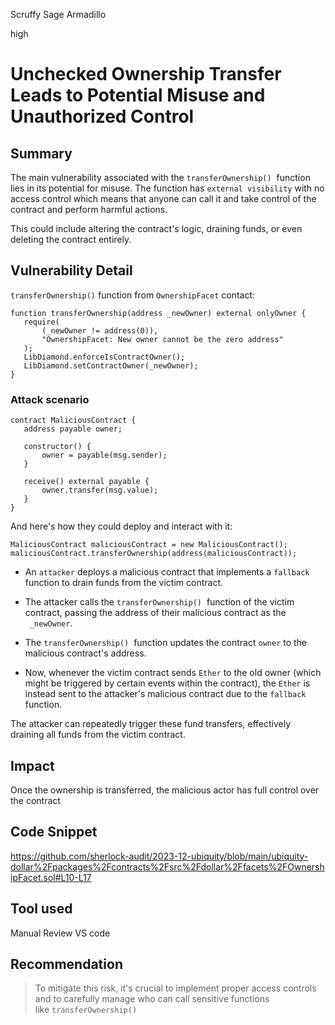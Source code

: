 Scruffy Sage Armadillo

high

# Unchecked Ownership Transfer Leads to Potential Misuse and Unauthorized Control

## Summary

The main vulnerability associated with the `transferOwnership()`  function lies in its potential for misuse.  The function has `external visibility` with no access control which means that anyone can call it and take control of the contract and perform harmful actions. 

This could include altering the contract's logic, draining funds, or even deleting the contract entirely.


## Vulnerability Detail

`transferOwnership()` function from `OwnershipFacet` contact:


```Solidity
function transferOwnership(address _newOwner) external onlyOwner {
   require(
       (_newOwner != address(0)),
       "OwnershipFacet: New owner cannot be the zero address"
   );
   LibDiamond.enforceIsContractOwner();
   LibDiamond.setContractOwner(_newOwner);
}
```


### Attack scenario

```Solidity
contract MaliciousContract {
   address payable owner;

   constructor() {
       owner = payable(msg.sender);
   }

   receive() external payable {
       owner.transfer(msg.value);
   }
}
```
And here's how they could deploy and interact with it:

```Solidity
MaliciousContract maliciousContract = new MaliciousContract();
maliciousContract.transferOwnership(address(maliciousContract));
```

- An `attacker` deploys a malicious contract that implements a `fallback` function to drain funds from the victim contract.

- The attacker calls the `transferOwnership()`  function of the victim contract, passing the address of their malicious contract as the ` _newOwner`.

- The `transferOwnership()`  function updates the contract `owner` to the malicious contract's address.

- Now, whenever the victim contract sends `Ether` to the old owner (which might be triggered by certain events within the contract), the `Ether` is instead sent to the attacker's malicious contract due to the `fallback` function.

The attacker can repeatedly trigger these fund transfers, effectively draining all funds from the victim contract.



## Impact

Once the ownership is transferred, the malicious actor has full control over the contract

## Code Snippet

https://github.com/sherlock-audit/2023-12-ubiquity/blob/main/ubiquity-dollar%2Fpackages%2Fcontracts%2Fsrc%2Fdollar%2Ffacets%2FOwnershipFacet.sol#L10-L17


## Tool used

Manual Review
VS code

## Recommendation

> To mitigate this risk, it's crucial to implement proper access controls and to carefully manage who can call sensitive functions like `transferOwnership()` 